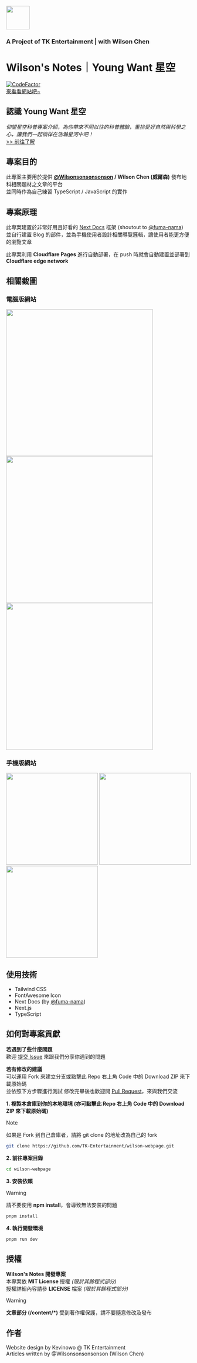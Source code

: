 <img src="https://i.imgur.com/wApgX8J.png" height=64 width=64></img>

### A Project of TK Entertainment | with Wilson Chen

# Wilson's Notes｜Young Want 星空

[![CodeFactor](https://www.codefactor.io/repository/github/tk-entertainment/wilson-webpage/badge)](https://www.codefactor.io/repository/github/tk-entertainment/wilson-webpage)  
[來看看網站吧~](https://wilson.trygong.uk)

## 認識 Young Want 星空

_仰望星空科普專案介紹，為你帶來不同以往的科普體驗，重拾愛好自然與科學之心，讓我們一起徜徉在浩瀚星河中吧！_  
[>> 前往了解](https://wilson.trygong.uk/blog/what-is-young-want-xin-kong)

## 專案目的

此專案主要用於提供 **[@Wilsonsonsonsonson](https://github.com/Wilsonsonsonsonson) / Wilson Chen (威爾森)** 發布地科相關題材之文章的平台  
並同時作為自己練習 TypeScript / JavaScript 的實作

## 專案原理

此專案建置於非常好用且好看的 [Next Docs](https://github.com/fuma-nama/next-docs) 框架 (shoutout to [@fuma-nama](https://github.com/fuma-nama))  
並自行建置 Blog 的部件，並為手機使用者設計相關導覽邏輯，讓使用者能更方便的瀏覽文章

此專案利用 **Cloudflare Pages** 進行自動部署，在 push 時就會自動建置並部署到 **Cloudflare edge network**

## 相關截圖

### 電腦版網站

<img src="https://github.com/TK-Entertainment/wilson-webpage/assets/52964758/bd4d2172-d4fb-46a8-8fa6-a34ead15e318" width=400></img>
<img src="https://github.com/TK-Entertainment/wilson-webpage/assets/52964758/54b1ed42-3ebf-4ce4-b028-6b6a5c3a6af4" width=400></img>
<img src="https://github.com/TK-Entertainment/wilson-webpage/assets/52964758/4f677426-c6e3-49c9-a41f-aea0e714d925" width=400></img>

### 手機版網站

<img src="https://github.com/TK-Entertainment/wilson-webpage/assets/52964758/53672f4b-c20e-460b-9c5d-2519ae000ad6" width=250></img>
<img src="https://github.com/TK-Entertainment/wilson-webpage/assets/52964758/d2eae6df-f51a-46bd-a815-603fd3c64f89" width=250></img>
<img src="https://github.com/TK-Entertainment/wilson-webpage/assets/52964758/13cca01b-65e0-4894-b8fd-b03b42e84d7f" width=250></img>

## 使用技術

- Tailwind CSS
- FontAwesome Icon
- Next Docs (by [@fuma-nama](https://github.com/fuma-nama))
- Next.js
- TypeScript

## 如何對專案貢獻

**若遇到了些什麼問題**  
歡迎 [提交 Issue](https://github.com/TK-Entertainment/tkablent_music/issues) 來跟我們分享你遇到的問題

**若有修改的建議**  
可以運用 Fork 來建立分支或點擊此 Repo 右上角 Code 中的 Download ZIP 來下載原始碼  
並依照下方步驟進行測試
修改完畢後也歡迎開 [Pull Request](https://github.com/TK-Entertainment/tkablent_music/pulls)，來與我們交流

**1. 複製本倉庫到你的本地環境 (亦可點擊此 Repo 右上角 Code 中的 Download ZIP 來下載原始碼)**

> [!NOTE]  
> 如果是 Fork 到自己倉庫者，請將 git clone 的地址改為自己的 fork

```bash
git clone https://github.com/TK-Entertainment/wilson-webpage.git
```

**2. 前往專案目錄**

```bash
cd wilson-webpage
```

**3. 安裝依賴**

> [!WARNING]  
> 請不要使用 **npm install**，會導致無法安裝的問題

```bash
pnpm install
```

**4. 執行開發環境**

```bash
pnpm run dev
```

## 授權

**Wilson's Notes 開發專案**  
本專案依 **MIT License** 授權 _(限於其餘程式部分)_  
授權詳細內容請參 **LICENSE** 檔案 _(限於其餘程式部分)_

> [!WARNING]  
> **文章部分 (/content/\*)** 受到著作權保護，請不要隨意修改及發布

## 作者

Website design by Kevinowo @ TK Entertainment  
Articles written by @Wilsonsonsonsonson (Wilson Chen)

